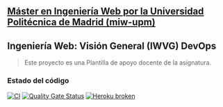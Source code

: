 ## [Máster en Ingeniería Web por la Universidad Politécnica de Madrid (miw-upm)](http://miw.etsisi.upm.es)
## Ingeniería Web: Visión General (IWVG) DevOps
> Este proyecto es una Plantilla de apoyo docente de la asignatura.

### Estado del código
[![CI](https://github.com/1257198442/iwvg-devops-Shi-Jiaming/actions/workflows/ci.yml/badge.svg?branch=develop)](https://github.com/1257198442/iwvg-devops-Shi-Jiaming/actions/workflows/ci.yml)
[![Quality Gate Status](https://sonarcloud.io/api/project_badges/measure?project=iwvg-devops-Shi-Jiaming&metric=alert_status)](https://sonarcloud.io/summary/new_code?id=iwvg-devops-Shi-Jiaming)
[![Heroku broken](https://iwvg-devops-shi-jiaming.herokuapp.com/system/version-badge)](https://iwvg-devops-shi-jiaming.herokuapp.com/swagger-ui.html)

